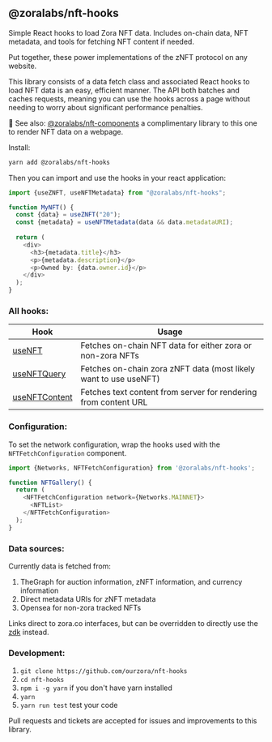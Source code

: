 ## @zoralabs/nft-hooks

Simple React hooks to load Zora NFT data. Includes on-chain data, NFT metadata, and tools for fetching NFT content if needed.

Put together, these power implementations of the zNFT protocol on any website.

This library consists of a data fetch class and associated React hooks to load NFT data is an easy, efficient manner. The API both batches and caches requests, meaning you can use the hooks across a page without needing to worry about significant performance penalties.

👯 See also: [@zoralabs/nft-components](https://github.com/ourzora/nft-components) a complimentary library to this one to render NFT data on a webpage.


Install:
```bash
yarn add @zoralabs/nft-hooks
```

Then you can import and use the hooks in your react application:

```ts
import {useZNFT, useNFTMetadata} from "@zoralabs/nft-hooks";

function MyNFT() {
  const {data} = useZNFT("20");
  const {metadata} = useNFTMetadata(data && data.metadataURI);
  
  return (
    <div>
      <h3>{metadata.title}</h3>
      <p>{metadata.description}</p>
      <p>Owned by: {data.owner.id}</p>
    </div>
  );
}
```

### All hooks:

| Hook | Usage |
| -- | -- |
| [useNFT](docs/useNFT.md) | Fetches on-chain NFT data for either zora or non-zora NFTs |
| [useNFTQuery](docs/useZNFTQuery.md) | Fetches on-chain zora zNFT data (most likely want to use useNFT) |
| [useNFTContent](docs/useNFTContent.md) | Fetches text content from server for rendering from content URL |

### Configuration:

To set the network configuration, wrap the hooks used with the `NFTFetchConfiguration` component.

```ts
import {Networks, NFTFetchConfiguration} from '@zoralabs/nft-hooks';

function NFTGallery() {
  return (
    <NFTFetchConfiguration network={Networks.MAINNET}>
      <NFTList>
    </NFTFetchConfiguration>
  );
}
```

### Data sources:

Currently data is fetched from:
1. TheGraph for auction information, zNFT information, and currency information
2. Direct metadata URIs for zNFT metadata
3. Opensea for non-zora tracked NFTs

Links direct to zora.co interfaces, but can be overridden to directly use the [zdk](https://github.com/ourzora/zdk) instead.

### Development:

1. `git clone https://github.com/ourzora/nft-hooks`
2. `cd nft-hooks`
3. `npm i -g yarn` if you don't have yarn installed
4. `yarn`
5. `yarn run test` test your code

Pull requests and tickets are accepted for issues and improvements
to this library.
